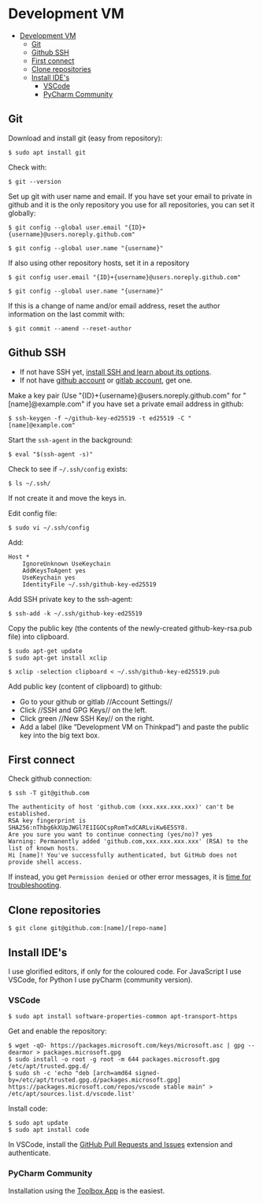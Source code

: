 # Development VM

- [Development VM](#development-vm)
  - [Git](#git)
  - [Github SSH](#github-ssh)
  - [First connect](#first-connect)
  - [Clone repositories](#clone-repositories)
  - [Install IDE's](#install-ides)
    - [VSCode](#vscode)
    - [PyCharm Community](#pycharm-community)

## Git

Download and install git (easy from repository):

    $ sudo apt install git

Check with:

    $ git --version

Set up git with user name and email. If you have set your email to private in github and it is the only repository you use for all repositories, you can set it globally: 

    $ git config --global user.email "{ID}+{username}@users.noreply.github.com"

    $ git config --global user.name "{username}"

If also using other repository hosts, set it in a repository

    $ git config user.email "{ID}+{username}@users.noreply.github.com"

    $ git config --global user.name "{username}"

If this is a change of name and/or email address, reset the author information on the last commit with:

    $ git commit --amend --reset-author

## Github SSH

* If not have SSH yet, [install SSH and learn about its options](../ssh.md).
* If not have [github account](https://github.com/) or [gitlab account](https://about.gitlab.com/), get one.

Make a key pair (Use "{ID}+{username}@users.noreply.github.com" for "[name]@example.com" if you have set a private email address in github:

    $ ssh-keygen -f ~/github-key-ed25519 -t ed25519 -C "[name]@example.com" 

Start the `ssh-agent` in the background:

    $ eval "$(ssh-agent -s)"

Check to see if `~/.ssh/config` exists:

    $ ls ~/.ssh/

If not create it and move the keys in.

Edit config file:

    $ sudo vi ~/.ssh/config

Add:

    Host *
        IgnoreUnknown UseKeychain
        AddKeysToAgent yes
        UseKeychain yes
        IdentityFile ~/.ssh/github-key-ed25519

Add SSH private key to the ssh-agent:

    $ ssh-add -k ~/.ssh/github-key-ed25519

Copy the public key (the contents of the newly-created github-key-rsa.pub file) into clipboard.

    $ sudo apt-get update
    $ sudo apt-get install xclip

    $ xclip -selection clipboard < ~/.ssh/github-key-ed25519.pub

Add public key (content of clipboard) to github:
* Go to your github or gitlab //Account Settings//
* Click //SSH and GPG Keys// on the left.
* Click green //New SSH Key// on the right.
* Add a label (like “Development VM on Thinkpad”) and paste the public key into the big text box.

## First connect

Check github connection:

    $ ssh -T git@github.com
    
    The authenticity of host 'github.com (xxx.xxx.xxx.xxx)' can't be established.
    RSA key fingerprint is SHA256:nThbg6kXUpJWGl7E1IGOCspRomTxdCARLviKw6E5SY8.
    Are you sure you want to continue connecting (yes/no)? yes
    Warning: Permanently added 'github.com,xxx.xxx.xxx.xxx' (RSA) to the list of known hosts.
    Hi [name]! You've successfully authenticated, but GitHub does not provide shell access.

If instead, you get `Permission denied` or other error messages, it is [time for troubleshooting](https://docs.github.com/en/github/authenticating-to-github/troubleshooting-ssh/error-permission-denied-publickey).

## Clone repositories

    $ git clone git@github.com:[name]/[repo-name]

## Install IDE's

I use glorified editors, if only for the coloured code. For JavaScript I use VSCode, for Python I use pyCharm (community version).

### VSCode

    $ sudo apt install software-properties-common apt-transport-https

Get and enable the repository:

    $ wget -qO- https://packages.microsoft.com/keys/microsoft.asc | gpg --dearmor > packages.microsoft.gpg
    $ sudo install -o root -g root -m 644 packages.microsoft.gpg /etc/apt/trusted.gpg.d/
    $ sudo sh -c 'echo "deb [arch=amd64 signed-by=/etc/apt/trusted.gpg.d/packages.microsoft.gpg] https://packages.microsoft.com/repos/vscode stable main" > /etc/apt/sources.list.d/vscode.list'

Install code:

    $ sudo apt update
    $ sudo apt install code

In VSCode, install the [GitHub Pull Requests and Issues](https://marketplace.visualstudio.com/items?itemName=GitHub.vscode-pull-request-github) extension and authenticate.

### PyCharm Community

Installation using the [Toolbox App](https://www.jetbrains.com/help/pycharm/installation-guide.html#toolbox) is the easiest.


